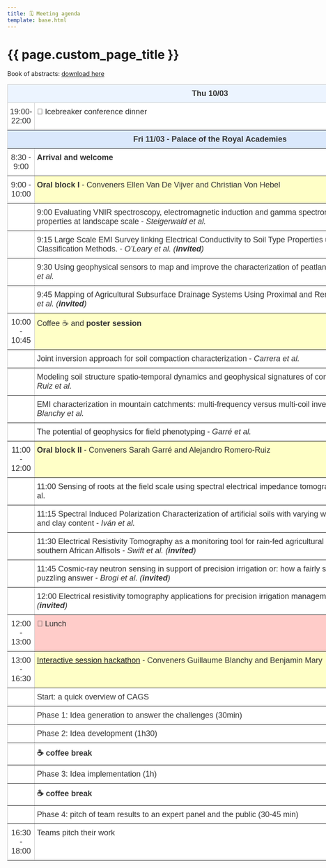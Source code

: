 ```yaml
---
title: 🗓️ Meeting agenda
template: base.html
---
```


# {{ page.custom_page_title }}

Book of abstracts: [download here](./media/AgroGeophysics_Seminar_Abstarct-Booklet.pdf)

<div class="callout">

<style type="text/css">
.tg  {border-collapse:collapse;border-color:#ccc;border-spacing:0;}
.tg td{background-color:#fff;border-color:#ccc;border-style:solid;border-width:1px;color:#333;
  font-family:Arial, sans-serif;font-size:18px;overflow:hidden;padding:10px 5px;word-break:normal;}
.tg th{background-color:#f0f0f0;border-color:#ccc;border-style:solid;border-width:1px;color:#333;
  font-family:Arial, sans-serif;font-size:18px;font-weight:normal;overflow:hidden;padding:10px 5px;word-break:normal;}
.tg .tg-c3ow{border-color:inherit;text-align:center;vertical-align:top}
.tg .tg-2dfk{background-color:#ecf4ff;border-color:inherit;font-weight:bold;text-align:center;vertical-align:top}
.tg .tg-fymr{border-color:inherit;font-weight:bold;text-align:left;vertical-align:top}
.tg .tg-n533{background-color:#dae8fc;border-color:inherit;font-weight:bold;text-align:center;vertical-align:top}
.tg .tg-ncd7{background-color:#ffffc7;border-color:inherit;text-align:left;vertical-align:top}
.tg .tg-0pky{border-color:inherit;text-align:left;vertical-align:top}
.tg .tg-90e1{background-color:#ffccc9;border-color:inherit;text-align:left;vertical-align:top}
</style>
<table class="tg" style="undefined;table-layout: fixed; width: 1027px">
<colgroup>
<col style="width: 51px">
<col style="width: 976px">
</colgroup>
<thead>
  <tr>
    <th class="tg-2dfk" colspan="2">Thu 10/03</th>
  </tr>
</thead>
<tbody>
  <tr>
    <td class="tg-c3ow">19:00-22:00</td>
    <td class="tg-fymr"><span style="font-weight:400;font-style:normal">🧊 Icebreaker conference dinner</span></td>
  </tr>
  <tr>
    <td class="tg-n533" colspan="2">Fri 11/03 - Palace of the Royal Academies</td>
  </tr>
  <tr>
    <td class="tg-c3ow">8:30 - 9:00</td>
    <td class="tg-fymr">Arrival and welcome</td>
  </tr>
  <tr>
    <td class="tg-c3ow">9:00 - 10:00</td>
    <td class="tg-ncd7"><span style="font-weight:bold">Oral block I</span> - Conveners Ellen Van De Vijver and Christian Von Hebel</td>
  </tr>
  <tr>
    <td class="tg-c3ow"></td>
    <td class="tg-0pky">9:00 Evaluating VNIR spectroscopy, electromagnetic induction and gamma spectrometry to predict soil properties at landscape scale - <span style="font-style:italic">Steigerwald et al.</span></td>
  </tr>
  <tr>
    <td class="tg-c3ow"></td>
    <td class="tg-0pky">9:15 Large Scale EMI Survey linking Electrical Conductivity to Soil Type Properties using Machine Learning Classification Methods. - <span style="font-style:italic">O’Leary et al. (</span><span style="font-weight:bold;font-style:italic">invited</span><span style="font-style:italic">)</span></td>
  </tr>
  <tr>
    <td class="tg-c3ow"></td>
    <td class="tg-0pky">9:30 Using geophysical sensors to map and improve the characterization of peatlands in Denmark -<span style="font-style:italic"> Adetsu et al.</span></td>
  </tr>
  <tr>
    <td class="tg-c3ow"></td>
    <td class="tg-0pky">9:45 Mapping of Agricultural Subsurface Drainage Systems Using Proximal and Remote Sensors - <span style="font-style:italic">Koganti et al. (</span><span style="font-weight:bold;font-style:italic">invited</span><span style="font-style:italic">)</span></td>
  </tr>
  <tr>
    <td class="tg-c3ow">10:00 - 10:45</td>
    <td class="tg-ncd7">Coffee ☕ and<span style="font-weight:bold"> poster session</span></td>
  </tr>
  <tr>
    <td class="tg-c3ow"></td>
    <td class="tg-0pky">Joint inversion approach for soil compaction characterization - <span style="font-style:italic">Carrera et al.</span></td>
  </tr>
  <tr>
    <td class="tg-c3ow"></td>
    <td class="tg-0pky">Modeling soil structure spatio-temporal dynamics and geophysical signatures of compacted soils - <span style="font-style:italic">Romero-Ruiz et al.</span></td>
  </tr>
  <tr>
    <td class="tg-c3ow"></td>
    <td class="tg-0pky">EMI characterization in mountain catchments: multi-frequency versus multi-coil inversion using EMagPy -<span style="font-style:italic"> Blanchy et al.</span></td>
  </tr>
  <tr>
    <td class="tg-c3ow"></td>
    <td class="tg-0pky">The potential of geophysics for field phenotyping - <span style="font-style:italic">Garré et al.</span></td>
  </tr>
  <tr>
    <td class="tg-c3ow">11:00 - 12:00</td>
    <td class="tg-ncd7"><span style="font-weight:bold">Oral block II</span> - Conveners Sarah Garré and Alejandro Romero-Ruiz</td>
  </tr>
  <tr>
    <td class="tg-c3ow"></td>
    <td class="tg-0pky">11:00<span style="font-style:italic"> </span>Sensing of roots at the field scale using spectral electrical impedance tomography (tbd) - Michels et al.</td>
  </tr>
  <tr>
    <td class="tg-c3ow"></td>
    <td class="tg-0pky">11:15 Spectral Induced Polarization Characterization of artificial soils with varying water saturation, salinity and clay content - <span style="font-style:italic">Iván et al.</span></td>
  </tr>
  <tr>
    <td class="tg-c3ow"></td>
    <td class="tg-0pky">11:30 Electrical Resistivity Tomography as a monitoring tool for rain-fed agricultural hydrodynamics in southern African Alfisols - <span style="font-style:italic">Swift et al. (</span><span style="font-weight:bold;font-style:italic">invited</span><span style="font-style:italic">)</span></td>
  </tr>
  <tr>
    <td class="tg-c3ow"></td>
    <td class="tg-0pky">11:45 Cosmic-ray neutron sensing in support of precision irrigation or: how a fairly simple question yields a puzzling answer - <span style="font-style:italic">Brogi et al. (</span><span style="font-weight:bold;font-style:italic">invited</span><span style="font-style:italic">)</span></td>
  </tr>
  <tr>
    <td class="tg-c3ow"></td>
    <td class="tg-0pky">12:00 Electrical resistivity tomography applications for precision irrigation management
 <span style="font-style:italic">Vanella et al. (</span><span style="font-weight:bold;font-style:italic">invited</span><span style="font-style:italic">)</span></td>
  </tr>
  <tr>
    <td class="tg-c3ow">12:00 - 13:00</td>
    <td class="tg-90e1">🍟 Lunch</td>
  </tr>
  <tr>
    <td class="tg-c3ow">13:00 - 16:30</td>
    <td class="tg-ncd7"><a href="interactive_session">Interactive session hackathon</a> - Conveners Guillaume Blanchy and Benjamin Mary </td>
  </tr>
  <tr>
    <td class="tg-c3ow"></td>
    <td class="tg-0pky">Start: a quick overview of CAGS</td>
  </tr>
  <tr>
    <td class="tg-c3ow"></td>
    <td class="tg-0pky">Phase 1: Idea generation to answer the challenges (30min)</td>
  </tr>
  <tr>
    <td class="tg-c3ow"></td>
    <td class="tg-0pky">Phase 2: Idea development (1h30)</td>
  </tr>
  <tr>
    <td class="tg-c3ow"></td>
    <td class="tg-fymr">☕ coffee break</td>
  </tr>
  <tr>
    <td class="tg-c3ow"></td>
    <td class="tg-0pky">Phase 3: Idea implementation (1h)</td>
  </tr>
  <tr>
    <td class="tg-c3ow"></td>
    <td class="tg-fymr">☕ coffee break</td>
  </tr>
  <tr>
    <td class="tg-c3ow"></td>
    <td class="tg-0pky">Phase 4: pitch of team results to an expert panel and the public (30-45 min)</td>
  </tr>
  <tr>
    <td class="tg-c3ow">16:30 - 18:00</td>
    <td class="tg-0pky">Teams pitch their work </td>
    <td class="tg-0pky"> Drink and fingerfood. :-)</td>
  </tr>
</tbody>
</table>
